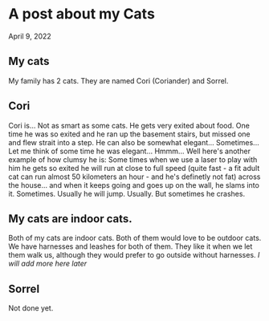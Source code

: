 # A post about my Cats
April 9, 2022
## My cats
My family has 2 cats. They are named Cori (Coriander) and Sorrel.

## Cori
Cori is... Not as smart as some cats. He gets very exited about food. One time he was so exited and he ran up the basement stairs, but missed one and flew strait into a step. He can also be somewhat elegant... Sometimes... Let me think of some time he was elegant... Hmmm... Well here's another example of how clumsy he is: Some times when we use a laser to play with him he gets so exited he will run at close to full speed (quite fast - a fit adult cat can run almost 50 kilometers an hour - and he's definetly not fat) across the house... and when it keeps going and goes up on the wall, he slams into it. Sometimes. Usually he will jump. Usually. But sometimes he crashes.

## My cats are indoor cats.
Both of my cats are indoor cats. Both of them would love to be outdoor cats. We have harnesses and leashes for both of them. They like it when we let them walk us, although they would prefer to go outside without harnesses. *I will add more here later*

## Sorrel
Not done yet.
